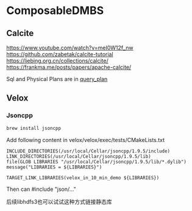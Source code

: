 # ComposableDMBS

## Calcite

https://www.youtube.com/watch?v=meI0W12f_nw
https://github.com/zabetak/calcite-tutorial
https://liebing.org.cn/collections/calcite/
https://frankma.me/posts/papers/apache-calcite/

Sql and Physical Plans are in [query_plan](./query_plan)

## Velox

### Jsoncpp

```bash
brew install jsoncpp
```

Add following content in velox/velox/exec/tests/CMakeLists.txt

```
INCLUDE_DIRECTORIES(/usr/local/Cellar/jsoncpp/1.9.5/include)
LINK_DIRECTORIES(/usr/local/Cellar/jsoncpp/1.9.5/lib)
file(GLOB LIBRARIES "/usr/local/Cellar/jsoncpp/1.9.5/lib/*.dylib")
message("LIBRARIES = ${LIBRARIES}")

TARGET_LINK_LIBRARIES(velox_in_10_min_demo ${LIBRARIES})
```

Then can #include "json/..."

后续libhdfs3也可以试试这种方式链接静态库

